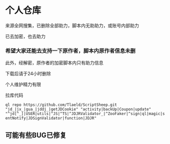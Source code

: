 # 个人仓库
来源全网搜集，已删除全部助力，脚本内无助助力，或账号内部助力

已去加密，也去助力

### 希望大家还能去支持一下原作者，脚本内原作者信息未删
此外，经解密，原作者的加密脚本内只有助力信息

下载后请于24小时删除

个人维护精力有限

拉库代码

`ql repo https://github.com/Tlaeld/ScriptSheep.git "jd_|jx_|gua_|jddj_|getJDCookie" "activity|backUp|Coupon|update" "^jd[^_]|USER|utils|^JS|^TS|^JDJRValidator_|^ZooFaker|^sign|ql|magic|sentNotify|JDSignValidator|function|JDJR"`

## 可能有些BUG已修复
